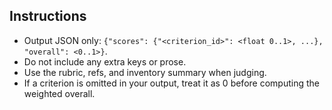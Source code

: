 ## Instructions

- Output JSON only: `{"scores": {"<criterion_id>": <float 0..1>, ...}, "overall": <0..1>}`.
- Do not include any extra keys or prose.
- Use the rubric, refs, and inventory summary when judging.
- If a criterion is omitted in your output, treat it as 0 before computing the weighted overall.
